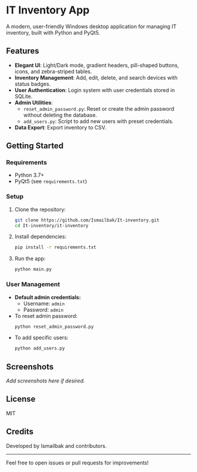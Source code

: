 # IT Inventory App

A modern, user-friendly Windows desktop application for managing IT inventory, built with Python and PyQt5.

## Features
- **Elegant UI**: Light/Dark mode, gradient headers, pill-shaped buttons, icons, and zebra-striped tables.
- **Inventory Management**: Add, edit, delete, and search devices with status badges.
- **User Authentication**: Login system with user credentials stored in SQLite.
- **Admin Utilities**:
  - `reset_admin_password.py`: Reset or create the admin password without deleting the database.
  - `add_users.py`: Script to add new users with preset credentials.
- **Data Export**: Export inventory to CSV.

## Getting Started

### Requirements
- Python 3.7+
- PyQt5 (see `requirements.txt`)

### Setup
1. Clone the repository:
   ```sh
   git clone https://github.com/Ismailbak/It-inventory.git
   cd It-inventory/it-inventory
   ```
2. Install dependencies:
   ```sh
   pip install -r requirements.txt
   ```
3. Run the app:
   ```sh
   python main.py
   ```

### User Management
- **Default admin credentials:**
  - Username: `admin`
  - Password: `admin`
- To reset admin password:
  ```sh
  python reset_admin_password.py
  ```
- To add specific users:
  ```sh
  python add_users.py
  ```

## Screenshots
_Add screenshots here if desired._

## License
MIT

## Credits
Developed by Ismailbak and contributors.

---

Feel free to open issues or pull requests for improvements!
